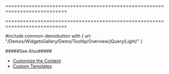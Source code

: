 ===========================================================================
<!--handmade--><!--/handmade-->
<!--merge--><!--/merge-->
===========================================================================

<!--fullDescription-->
#include common-demobutton with {
    url: "/Demos/WidgetsGallery/Demo/Tooltip/Overview/jQuery/Light/"
}

#####See Also#####
- [Customize the Content](/Documentation/Guide/Widgets/Tooltip/Customize_the_Content/)
- [Custom Templates](/Documentation/Guide/Widgets/Common/Templates/#Custom_Templates)
<!--/fullDescription-->
